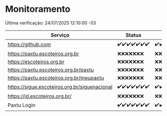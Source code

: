 # Monitoramento

Última verificação: 24/07/2025 12:10:00 -03

|Serviço|Status|Últimas 24h|
|---|---|---|
|https://github.com|<span title="2025-07-17: OK=23">✔️</span><span title="2025-07-18: OK=23">✔️</span><span title="2025-07-19: OK=23">✔️</span><span title="2025-07-20: OK=22">✔️</span><span title="2025-07-21: OK=22">✔️</span><span title="2025-07-22: OK=23">✔️</span><span title="2025-07-23: OK=14">✔️</span>|<span title="23/07/2025 12:11:00 -03 : 200">✔️</span><span title="23/07/2025 13:13:00 -03 : 200">✔️</span><span title="23/07/2025 14:13:00 -03 : 200">✔️</span><span title="23/07/2025 15:14:00 -03 : 200">✔️</span><span title="23/07/2025 16:10:00 -03 : 200">✔️</span><span title="23/07/2025 17:11:00 -03 : 200">✔️</span><span title="23/07/2025 18:10:00 -03 : 200">✔️</span><span title="23/07/2025 19:10:00 -03 : 200">✔️</span><span title="23/07/2025 20:10:00 -03 : 200">✔️</span><span title="23/07/2025 21:52:00 -03 : 200">✔️</span><span title="23/07/2025 23:51:00 -03 : 200">✔️</span><span title="24/07/2025 00:55:00 -03 : 200">✔️</span><span title="24/07/2025 01:30:00 -03 : 200">✔️</span><span title="24/07/2025 02:17:00 -03 : 200">✔️</span><span title="24/07/2025 03:16:00 -03 : 200">✔️</span><span title="24/07/2025 04:14:00 -03 : 200">✔️</span><span title="24/07/2025 05:14:00 -03 : 200">✔️</span><span title="24/07/2025 06:14:00 -03 : 200">✔️</span><span title="24/07/2025 07:11:00 -03 : 200">✔️</span><span title="24/07/2025 08:09:00 -03 : 200">✔️</span><span title="24/07/2025 09:20:00 -03 : 200">✔️</span><span title="24/07/2025 10:31:00 -03 : 200">✔️</span><span title="24/07/2025 11:12:00 -03 : 200">✔️</span><span title="24/07/2025 12:10:00 -03 : 200">✔️</span>|
|https://paxtu.escoteiros.org.br|<span title="2025-07-17: Falhas=23">❌</span><span title="2025-07-18: Falhas=23">❌</span><span title="2025-07-19: Falhas=23">❌</span><span title="2025-07-20: Falhas=22">❌</span><span title="2025-07-21: Falhas=22">❌</span><span title="2025-07-22: Falhas=23">❌</span><span title="2025-07-23: Falhas=14">❌</span>|<span title="23/07/2025 12:11:00 -03 : 403">❌</span><span title="23/07/2025 13:13:00 -03 : 403">❌</span><span title="23/07/2025 14:13:00 -03 : 403">❌</span><span title="23/07/2025 15:14:00 -03 : 403">❌</span><span title="23/07/2025 16:10:00 -03 : 403">❌</span><span title="23/07/2025 17:11:00 -03 : 403">❌</span><span title="23/07/2025 18:10:00 -03 : 403">❌</span><span title="23/07/2025 19:10:00 -03 : 403">❌</span><span title="23/07/2025 20:10:00 -03 : 403">❌</span><span title="23/07/2025 21:52:00 -03 : 403">❌</span><span title="23/07/2025 23:51:00 -03 : 403">❌</span><span title="24/07/2025 00:55:00 -03 : 403">❌</span><span title="24/07/2025 01:30:00 -03 : 403">❌</span><span title="24/07/2025 02:17:00 -03 : 403">❌</span><span title="24/07/2025 03:16:00 -03 : 403">❌</span><span title="24/07/2025 04:14:00 -03 : 403">❌</span><span title="24/07/2025 05:14:00 -03 : 403">❌</span><span title="24/07/2025 06:14:00 -03 : 403">❌</span><span title="24/07/2025 07:11:00 -03 : 403">❌</span><span title="24/07/2025 08:09:00 -03 : 403">❌</span><span title="24/07/2025 09:20:00 -03 : 403">❌</span><span title="24/07/2025 10:31:00 -03 : 403">❌</span><span title="24/07/2025 11:12:00 -03 : 403">❌</span><span title="24/07/2025 12:10:00 -03 : 403">❌</span>|
|https://escoteiros.org.br|<span title="2025-07-17: Falhas=23">❌</span><span title="2025-07-18: Falhas=23">❌</span><span title="2025-07-19: Falhas=23">❌</span><span title="2025-07-20: Falhas=22">❌</span><span title="2025-07-21: Falhas=22">❌</span><span title="2025-07-22: Falhas=23">❌</span><span title="2025-07-23: Falhas=14">❌</span>|<span title="23/07/2025 12:11:00 -03 : 403">❌</span><span title="23/07/2025 13:13:00 -03 : 403">❌</span><span title="23/07/2025 14:13:00 -03 : 403">❌</span><span title="23/07/2025 15:14:00 -03 : 403">❌</span><span title="23/07/2025 16:10:00 -03 : 403">❌</span><span title="23/07/2025 17:11:00 -03 : 403">❌</span><span title="23/07/2025 18:10:00 -03 : 403">❌</span><span title="23/07/2025 19:10:00 -03 : 403">❌</span><span title="23/07/2025 20:10:00 -03 : 403">❌</span><span title="23/07/2025 21:52:00 -03 : 403">❌</span><span title="23/07/2025 23:51:00 -03 : 403">❌</span><span title="24/07/2025 00:55:00 -03 : 403">❌</span><span title="24/07/2025 01:30:00 -03 : 403">❌</span><span title="24/07/2025 02:17:00 -03 : 403">❌</span><span title="24/07/2025 03:16:00 -03 : 403">❌</span><span title="24/07/2025 04:14:00 -03 : 403">❌</span><span title="24/07/2025 05:14:00 -03 : 403">❌</span><span title="24/07/2025 06:14:00 -03 : 403">❌</span><span title="24/07/2025 07:11:00 -03 : 403">❌</span><span title="24/07/2025 08:09:00 -03 : 403">❌</span><span title="24/07/2025 09:20:00 -03 : 403">❌</span><span title="24/07/2025 10:31:00 -03 : 403">❌</span><span title="24/07/2025 11:12:00 -03 : 403">❌</span><span title="24/07/2025 12:10:00 -03 : 403">❌</span>|
|https://paxtu.escoteiros.org.br/paxtu|<span title="2025-07-17: Falhas=23">❌</span><span title="2025-07-18: Falhas=23">❌</span><span title="2025-07-19: Falhas=23">❌</span><span title="2025-07-20: Falhas=22">❌</span><span title="2025-07-21: Falhas=22">❌</span><span title="2025-07-22: Falhas=23">❌</span><span title="2025-07-23: Falhas=14">❌</span>|<span title="23/07/2025 12:11:00 -03 : 403">❌</span><span title="23/07/2025 13:13:00 -03 : 403">❌</span><span title="23/07/2025 14:13:00 -03 : 403">❌</span><span title="23/07/2025 15:14:00 -03 : 403">❌</span><span title="23/07/2025 16:10:00 -03 : 403">❌</span><span title="23/07/2025 17:11:00 -03 : 403">❌</span><span title="23/07/2025 18:10:00 -03 : 403">❌</span><span title="23/07/2025 19:10:00 -03 : 403">❌</span><span title="23/07/2025 20:10:00 -03 : 403">❌</span><span title="23/07/2025 21:52:00 -03 : 403">❌</span><span title="23/07/2025 23:51:00 -03 : 403">❌</span><span title="24/07/2025 00:55:00 -03 : 403">❌</span><span title="24/07/2025 01:30:00 -03 : 403">❌</span><span title="24/07/2025 02:17:00 -03 : 403">❌</span><span title="24/07/2025 03:16:00 -03 : 403">❌</span><span title="24/07/2025 04:14:00 -03 : 403">❌</span><span title="24/07/2025 05:14:00 -03 : 403">❌</span><span title="24/07/2025 06:14:00 -03 : 403">❌</span><span title="24/07/2025 07:11:00 -03 : 403">❌</span><span title="24/07/2025 08:09:00 -03 : 403">❌</span><span title="24/07/2025 09:20:00 -03 : 403">❌</span><span title="24/07/2025 10:31:00 -03 : 403">❌</span><span title="24/07/2025 11:12:00 -03 : 403">❌</span><span title="24/07/2025 12:10:00 -03 : 403">❌</span>|
|https://paxtu.escoteiros.org.br/meupaxtu|<span title="2025-07-17: Falhas=23">❌</span><span title="2025-07-18: Falhas=23">❌</span><span title="2025-07-19: Falhas=23">❌</span><span title="2025-07-20: Falhas=22">❌</span><span title="2025-07-21: Falhas=22">❌</span><span title="2025-07-22: Falhas=23">❌</span><span title="2025-07-23: Falhas=14">❌</span>|<span title="23/07/2025 12:11:00 -03 : 403">❌</span><span title="23/07/2025 13:13:00 -03 : 403">❌</span><span title="23/07/2025 14:13:00 -03 : 403">❌</span><span title="23/07/2025 15:14:00 -03 : 403">❌</span><span title="23/07/2025 16:10:00 -03 : 403">❌</span><span title="23/07/2025 17:11:00 -03 : 403">❌</span><span title="23/07/2025 18:10:00 -03 : 403">❌</span><span title="23/07/2025 19:10:00 -03 : 403">❌</span><span title="23/07/2025 20:10:00 -03 : 403">❌</span><span title="23/07/2025 21:52:00 -03 : 403">❌</span><span title="23/07/2025 23:51:00 -03 : 403">❌</span><span title="24/07/2025 00:55:00 -03 : 403">❌</span><span title="24/07/2025 01:30:00 -03 : 403">❌</span><span title="24/07/2025 02:17:00 -03 : 403">❌</span><span title="24/07/2025 03:16:00 -03 : 403">❌</span><span title="24/07/2025 04:14:00 -03 : 403">❌</span><span title="24/07/2025 05:14:00 -03 : 403">❌</span><span title="24/07/2025 06:14:00 -03 : 403">❌</span><span title="24/07/2025 07:11:00 -03 : 403">❌</span><span title="24/07/2025 08:09:00 -03 : 403">❌</span><span title="24/07/2025 09:20:00 -03 : 403">❌</span><span title="24/07/2025 10:31:00 -03 : 403">❌</span><span title="24/07/2025 11:12:00 -03 : 403">❌</span><span title="24/07/2025 12:10:00 -03 : 403">❌</span>|
|https://sigue.escoteiros.org.br/siguenacional|<span title="2025-07-17: OK=23">✔️</span><span title="2025-07-18: OK=23">✔️</span><span title="2025-07-19: OK=23">✔️</span><span title="2025-07-20: OK=22">✔️</span><span title="2025-07-21: OK=22">✔️</span><span title="2025-07-22: OK=23">✔️</span><span title="2025-07-23: OK=14">✔️</span>|<span title="23/07/2025 12:11:00 -03 : 200">✔️</span><span title="23/07/2025 13:13:00 -03 : 200">✔️</span><span title="23/07/2025 14:13:00 -03 : 200">✔️</span><span title="23/07/2025 15:14:00 -03 : 200">✔️</span><span title="23/07/2025 16:10:00 -03 : 200">✔️</span><span title="23/07/2025 17:11:00 -03 : 200">✔️</span><span title="23/07/2025 18:10:00 -03 : 200">✔️</span><span title="23/07/2025 19:10:00 -03 : 200">✔️</span><span title="23/07/2025 20:10:00 -03 : 200">✔️</span><span title="23/07/2025 21:52:00 -03 : 200">✔️</span><span title="23/07/2025 23:51:00 -03 : 200">✔️</span><span title="24/07/2025 00:55:00 -03 : 200">✔️</span><span title="24/07/2025 01:30:00 -03 : 200">✔️</span><span title="24/07/2025 02:17:00 -03 : 200">✔️</span><span title="24/07/2025 03:16:00 -03 : 200">✔️</span><span title="24/07/2025 04:14:00 -03 : 200">✔️</span><span title="24/07/2025 05:14:00 -03 : 200">✔️</span><span title="24/07/2025 06:14:00 -03 : 200">✔️</span><span title="24/07/2025 07:11:00 -03 : 200">✔️</span><span title="24/07/2025 08:09:00 -03 : 200">✔️</span><span title="24/07/2025 09:20:00 -03 : 200">✔️</span><span title="24/07/2025 10:31:00 -03 : 200">✔️</span><span title="24/07/2025 11:12:00 -03 : 200">✔️</span><span title="24/07/2025 12:10:00 -03 : 200">✔️</span>|
|https://id.escoteiros.org.br/|<span title="2025-07-17: Falhas=23">❌</span><span title="2025-07-18: Falhas=23">❌</span><span title="2025-07-19: Falhas=23">❌</span><span title="2025-07-20: Falhas=22">❌</span><span title="2025-07-21: Falhas=22">❌</span><span title="2025-07-22: Falhas=23">❌</span><span title="2025-07-23: Falhas=14">❌</span>|<span title="23/07/2025 12:11:00 -03 : 403">❌</span><span title="23/07/2025 13:13:00 -03 : 403">❌</span><span title="23/07/2025 14:13:00 -03 : 403">❌</span><span title="23/07/2025 15:14:00 -03 : 403">❌</span><span title="23/07/2025 16:10:00 -03 : 403">❌</span><span title="23/07/2025 17:11:00 -03 : 403">❌</span><span title="23/07/2025 18:10:00 -03 : 403">❌</span><span title="23/07/2025 19:10:00 -03 : 403">❌</span><span title="23/07/2025 20:10:00 -03 : 403">❌</span><span title="23/07/2025 21:52:00 -03 : 403">❌</span><span title="23/07/2025 23:51:00 -03 : 403">❌</span><span title="24/07/2025 00:55:00 -03 : 403">❌</span><span title="24/07/2025 01:30:00 -03 : 403">❌</span><span title="24/07/2025 02:17:00 -03 : 403">❌</span><span title="24/07/2025 03:16:00 -03 : 403">❌</span><span title="24/07/2025 04:14:00 -03 : 403">❌</span><span title="24/07/2025 05:14:00 -03 : 403">❌</span><span title="24/07/2025 06:14:00 -03 : 403">❌</span><span title="24/07/2025 07:11:00 -03 : 403">❌</span><span title="24/07/2025 08:09:00 -03 : 403">❌</span><span title="24/07/2025 09:20:00 -03 : 403">❌</span><span title="24/07/2025 10:31:00 -03 : 403">❌</span><span title="24/07/2025 11:12:00 -03 : 403">❌</span><span title="24/07/2025 12:10:00 -03 : 403">❌</span>|
|Paxtu Login|<span title="2025-07-17: OK=23">✔️</span><span title="2025-07-18: OK=23">✔️</span><span title="2025-07-19: OK=23">✔️</span><span title="2025-07-20: OK=22">✔️</span><span title="2025-07-21: OK=22">✔️</span><span title="2025-07-22: OK=23">✔️</span><span title="2025-07-23: OK=14">✔️</span>|<span title="23/07/2025 12:11:00 -03 : 200">✔️</span><span title="23/07/2025 13:13:00 -03 : 200">✔️</span><span title="23/07/2025 14:13:00 -03 : 200">✔️</span><span title="23/07/2025 15:14:00 -03 : 200">✔️</span><span title="23/07/2025 16:10:00 -03 : 200">✔️</span><span title="23/07/2025 17:11:00 -03 : 200">✔️</span><span title="23/07/2025 18:10:00 -03 : 200">✔️</span><span title="23/07/2025 19:10:00 -03 : 200">✔️</span><span title="23/07/2025 20:10:00 -03 : 200">✔️</span><span title="23/07/2025 21:52:00 -03 : 200">✔️</span><span title="23/07/2025 23:51:00 -03 : 200">✔️</span><span title="24/07/2025 00:55:00 -03 : 200">✔️</span><span title="24/07/2025 01:30:00 -03 : 200">✔️</span><span title="24/07/2025 02:17:00 -03 : 200">✔️</span><span title="24/07/2025 03:16:00 -03 : 200">✔️</span><span title="24/07/2025 04:14:00 -03 : 200">✔️</span><span title="24/07/2025 05:14:00 -03 : 200">✔️</span><span title="24/07/2025 06:14:00 -03 : 200">✔️</span><span title="24/07/2025 07:11:00 -03 : 200">✔️</span><span title="24/07/2025 08:09:00 -03 : 200">✔️</span><span title="24/07/2025 09:20:00 -03 : 200">✔️</span><span title="24/07/2025 10:31:00 -03 : 200">✔️</span><span title="24/07/2025 11:12:00 -03 : 200">✔️</span><span title="24/07/2025 12:10:00 -03 : 200">✔️</span>|
